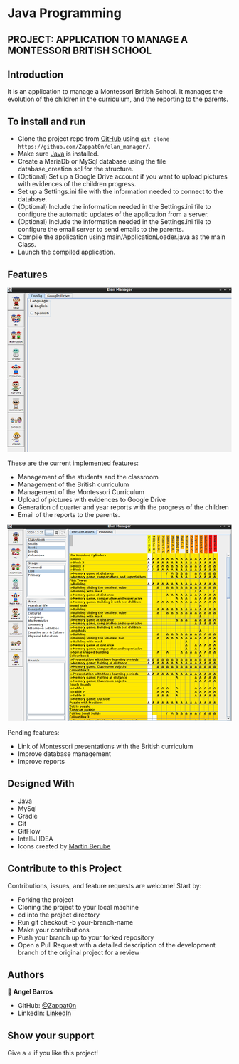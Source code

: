 # Java Programming

## PROJECT: APPLICATION TO MANAGE A MONTESSORI BRITISH SCHOOL

## Introduction

It is an application to manage a Montessori British School.
It manages the evolution of the children in the curriculum, and the reporting to the parents.

## To install and run

- Clone the project repo from [GitHub](https://github.com/Zappat0n/elan_manager) using `git clone https://github.com/Zappat0n/elan_manager/`.
- Make sure [Java](https://openjdk.java.net/) is installed.
- Create a MariaDb or MySql database using the file database_creation.sql for the structure.
- (Optional) Set up a Google Drive account if you want to upload pictures with evidences of the children progress.
- Set up a Settings.ini file with the information needed to connect to the database.
- (Optional) Include the information needed in the Settings.ini file to configure the automatic updates of the application from a server.
- (Optional) Include the information needed in the Settings.ini file to configure the email server to send emails to the parents.
- Compile the application using main/ApplicationLoader.java as the main Class.
- Launch the compiled application.

## Features

![screenshot](./src/main/resources/screenshot_main.png)

These are the current implemented features:

- Management of the students and the classroom
- Management of the British curriculum
- Management of the Montessori Curriculum
- Upload of pictures with evidences to Google Drive
- Generation of quarter and year reports with the progress of the children
- Email of the reports to the parents.

![screenshot](./src/main/resources/screenshot_classroom.png)

Pending features:

- Link of Montessori presentations with the British curriculum
- Improve database management
- Improve reports

## Designed With
- Java
- MySql
- Gradle
- Git
- GitFlow
- IntelliJ IDEA
- Icons created by [Martin Berube](https://iconarchive.com/show/people-icons-by-martin-berube.html)

## Contribute to this Project

Contributions, issues, and feature requests are welcome! Start by:

- Forking the project
- Cloning the project to your local machine
- cd into the project directory
- Run git checkout -b your-branch-name
- Make your contributions
- Push your branch up to your forked repository
- Open a Pull Request with a detailed description of the development branch of the original project for a review

## Authors

👤 **Angel Barros**

- GitHub: [@Zappat0n](https://github.com/Zappat0n)
- LinkedIn: [LinkedIn](https://www.linkedin.com/in/angel-barros/)

## Show your support

Give a ⭐️ if you like this project!
